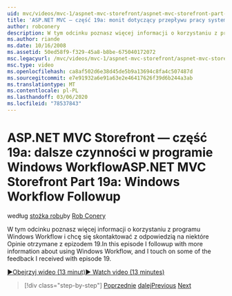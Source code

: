 ```yaml
---
uid: mvc/videos/mvc-1/aspnet-mvc-storefront/aspnet-mvc-storefront-part-19a-windows-workflow-followup
title: 'ASP.NET MVC — część 19a: monit dotyczący przepływu pracy systemu Windows | Microsoft Docs'
author: robconery
description: W tym odcinku poznasz więcej informacji o korzystaniu z programu Windows Workflow i chcę się skontaktować z odpowiedzią na niektóre Opinie otrzymane z epizodem 19.
ms.author: riande
ms.date: 10/16/2008
ms.assetid: 50ed58f9-f329-45a8-b8be-675040172072
msc.legacyurl: /mvc/videos/mvc-1/aspnet-mvc-storefront/aspnet-mvc-storefront-part-19a-windows-workflow-followup
msc.type: video
ms.openlocfilehash: ca8af502d6e38d45de5b9a13694c8fa4c507487d
ms.sourcegitcommit: e7e91932a6e91a63e2e46417626f39d6b244a3ab
ms.translationtype: MT
ms.contentlocale: pl-PL
ms.lasthandoff: 03/06/2020
ms.locfileid: "78537843"
---
```

# <a name="aspnet-mvc-storefront-part-19a-windows-workflow-followup"></a><span data-ttu-id="240a7-103">ASP.NET MVC Storefront — część 19a: dalsze czynności w programie Windows Workflow</span><span class="sxs-lookup"><span data-stu-id="240a7-103">ASP.NET MVC Storefront Part 19a: Windows Workflow Followup</span></span>

<span data-ttu-id="240a7-104">według [stożka robu](https://github.com/robconery)</span><span class="sxs-lookup"><span data-stu-id="240a7-104">by [Rob Conery](https://github.com/robconery)</span></span>

<span data-ttu-id="240a7-105">W tym odcinku poznasz więcej informacji o korzystaniu z programu Windows Workflow i chcę się skontaktować z odpowiedzią na niektóre Opinie otrzymane z epizodem 19.</span><span class="sxs-lookup"><span data-stu-id="240a7-105">In this episode I followup with more information about using Windows Workflow, and I touch on some of the feedback I received with episode 19.</span></span>

[<span data-ttu-id="240a7-106">&#9654;Obejrzyj wideo (13 minut)</span><span class="sxs-lookup"><span data-stu-id="240a7-106">&#9654; Watch video (13 minutes)</span></span>](https://channel9.msdn.com/Blogs/ASP-NET-Site-Videos/aspnet-mvc-storefront-part-19a-windows-workflow-followup)

> [!div class="step-by-step"]
> <span data-ttu-id="240a7-107">[Poprzednie](aspnet-mvc-storefront-part-19-processing-orders-with-windows-workflow.md)
> [dalej](aspnet-mvc-storefront-part-20-logging.md)</span><span class="sxs-lookup"><span data-stu-id="240a7-107">[Previous](aspnet-mvc-storefront-part-19-processing-orders-with-windows-workflow.md)
[Next](aspnet-mvc-storefront-part-20-logging.md)</span></span>
